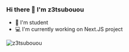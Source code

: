 ### Hi there 👋  I'm z3tsubouou 
- 🌱  I'm student
- 💻  I'm currently working on Next.JS project

<!-- **2022 Goals**
- 📦  Complete a Google UX course. -->

<img src="https://github-readme-stats.vercel.app/api?username=z3tsubouou&show_icons=true&theme=tokyonight" alt="z3tsubouou" />
 
<!-- **Let's connect**: [Instagram](https://instagram.com/delucif) • [Youtube](https://www.youtube.com/c/ulziibox) • [Website](https://ulziibox.dev/) • [Twitter](https://twitter.com/ulziibox) -->


<!--
**z3tsubouou/z3tsubouou** is a ✨ _special_ ✨ repository because its `README.md` (this file) appears on your GitHub profile.

Here are some ideas to get you started:

- 🔭 I’m currently working on ...
- 🌱 I’m currently learning ...
- 👯 I’m looking to collaborate on ...
- 🤔 I’m looking for help with ...
- 💬 Ask me about ...
- 📫 How to reach me: ...
- 😄 Pronouns: ...
- ⚡ Fun fact: ...
-->
